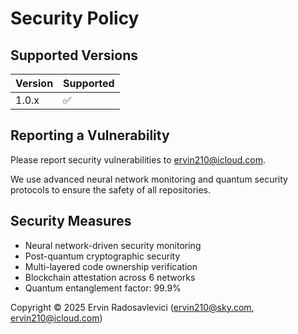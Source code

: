 # Security Policy

## Supported Versions

| Version | Supported          |
| ------- | ------------------ |
| 1.0.x   | :white_check_mark: |

## Reporting a Vulnerability

Please report security vulnerabilities to ervin210@icloud.com.

We use advanced neural network monitoring and quantum security protocols to ensure the safety of all repositories.

## Security Measures

- Neural network-driven security monitoring
- Post-quantum cryptographic security
- Multi-layered code ownership verification
- Blockchain attestation across 6 networks
- Quantum entanglement factor: 99.9%

Copyright © 2025 Ervin Radosavlevici (ervin210@sky.com, ervin210@icloud.com)
